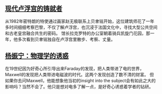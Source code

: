 ## [现代卢浮宫的铸就者](https://weekly.caixin.com/2021-09-18/101774966.html)

从1982年密特朗的特使通过画家赵无极联系上贝聿铭开始，这位建筑师花了一年多时间细细考察巴黎，不仅了解卢浮宫，也沉浸于法国文化中，寻找大型公共空间和古老皇宫融合共生的密码。
馆长拉克罗特的办公室朝着骑兵凯旋门花园，那一年，他多次看到贝聿铭独自在卢浮宫里散步、考察、丈量。

## [杨振宁：物理学的诱惑](https://mini.caixin.com/2021-09-23/101776549.html)

在19世纪因为好奇心所引导出来Faraday的发现，把人类带进了电的世界，Maxwell的发现把人类带进电磁波的时代。这两个发现创造了数不清的财富。
但如果你去问Maxwell，他能想象他当初的insight into the subject会有如此之大的影响吗？当然不会了。他只是想对电多了解一点，是好奇心诱惑着学者的钻研。